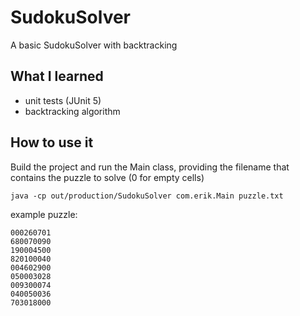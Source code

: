 # SudokuSolver
A basic SudokuSolver with backtracking

## What I learned
- unit tests (JUnit 5)
- backtracking algorithm

## How to use it
Build the project and run the Main class, providing the filename that contains the puzzle to solve (0 for empty cells)
```
java -cp out/production/SudokuSolver com.erik.Main puzzle.txt
```
example puzzle:
```
000260701
680070090
190004500
820100040
004602900
050003028
009300074
040050036
703018000
```
